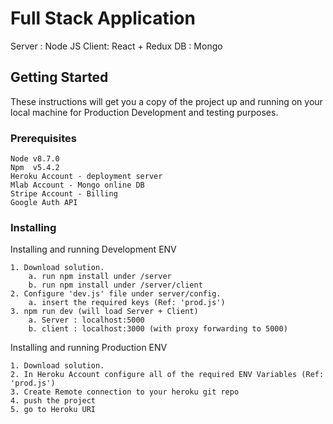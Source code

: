 # Full Stack Application

Server : Node JS
Client: React + Redux
DB : Mongo

## Getting Started

These instructions will get you a copy of the project up and running on your local machine for Production Development and testing purposes.

### Prerequisites

```
Node v8.7.0
Npm  v5.4.2
Heroku Account - deployment server
Mlab Account - Mongo online DB
Stripe Account - Billing
Google Auth API
```

### Installing

Installing and running Development ENV

```
1. Download solution.
    a. run npm install under /server
    b. run npm install under /server/client
2. Configure 'dev.js' file under server/config.
    a. insert the required keys (Ref: 'prod.js')
3. npm run dev (will load Server + Client)
    a. Server : localhost:5000
    b. client : localhost:3000 (with proxy forwarding to 5000)
```

Installing and running Production ENV

```
1. Download solution.
2. In Heroku Account configure all of the required ENV Variables (Ref: 'prod.js')
3. Create Remote connection to your heroku git repo
4. push the project
5. go to Heroku URI
```
